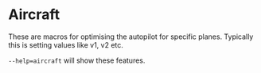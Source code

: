 # Aircraft

These are macros for optimising the autopilot for specific planes. Typically this is setting values like v1, v2 etc.

`--help=aircraft` will show these features.

